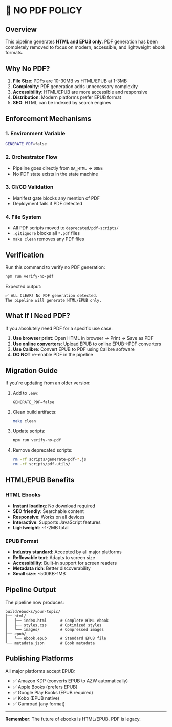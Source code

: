 # 🚫 NO PDF POLICY

## Overview

This pipeline generates **HTML and EPUB only**. PDF generation has been completely removed to focus on modern, accessible, and lightweight ebook formats.

## Why No PDF?

1. **File Size**: PDFs are 10-30MB vs HTML/EPUB at 1-3MB
2. **Complexity**: PDF generation adds unnecessary complexity
3. **Accessibility**: HTML/EPUB are more accessible and responsive
4. **Distribution**: Modern platforms prefer EPUB format
5. **SEO**: HTML can be indexed by search engines

## Enforcement Mechanisms

### 1. Environment Variable
```bash
GENERATE_PDF=false
```

### 2. Orchestrator Flow
- Pipeline goes directly from `QA_HTML` → `DONE`
- No PDF state exists in the state machine

### 3. CI/CD Validation
- Manifest gate blocks any mention of PDF
- Deployment fails if PDF detected

### 4. File System
- All PDF scripts moved to `deprecated/pdf-scripts/`
- `.gitignore` blocks all `*.pdf` files
- `make clean` removes any PDF files

## Verification

Run this command to verify no PDF generation:
```bash
npm run verify-no-pdf
```

Expected output:
```
✅ ALL CLEAR! No PDF generation detected.
The pipeline will generate HTML/EPUB only.
```

## What If I Need PDF?

If you absolutely need PDF for a specific use case:

1. **Use browser print**: Open HTML in browser → Print → Save as PDF
2. **Use online converters**: Upload EPUB to online EPUB→PDF converters
3. **Use Calibre**: Convert EPUB to PDF using Calibre software
4. **DO NOT** re-enable PDF in the pipeline

## Migration Guide

If you're updating from an older version:

1. Add to `.env`:
   ```
   GENERATE_PDF=false
   ```

2. Clean build artifacts:
   ```bash
   make clean
   ```

3. Update scripts:
   ```bash
   npm run verify-no-pdf
   ```

4. Remove deprecated scripts:
   ```bash
   rm -rf scripts/generate-pdf-*.js
   rm -rf scripts/pdf-utils/
   ```

## HTML/EPUB Benefits

### HTML Ebooks
- **Instant loading**: No download required
- **SEO friendly**: Searchable content
- **Responsive**: Works on all devices
- **Interactive**: Supports JavaScript features
- **Lightweight**: ~1-2MB total

### EPUB Format
- **Industry standard**: Accepted by all major platforms
- **Reflowable text**: Adapts to screen size
- **Accessibility**: Built-in support for screen readers
- **Metadata rich**: Better discoverability
- **Small size**: ~500KB-1MB

## Pipeline Output

The pipeline now produces:

```
build/ebooks/your-topic/
├── html/
│   ├── index.html      # Complete HTML ebook
│   ├── styles.css      # Optimized styles
│   └── images/         # Compressed images
├── epub/
│   └── ebook.epub      # Standard EPUB file
└── metadata.json       # Book metadata
```

## Publishing Platforms

All major platforms accept EPUB:
- ✅ Amazon KDP (converts EPUB to AZW automatically)
- ✅ Apple Books (prefers EPUB)
- ✅ Google Play Books (EPUB required)
- ✅ Kobo (EPUB native)
- ✅ Gumroad (any format)

---

**Remember**: The future of ebooks is HTML/EPUB. PDF is legacy.